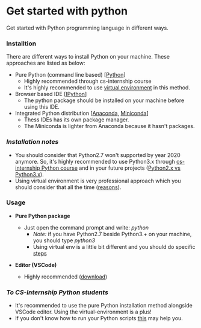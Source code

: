 # Get started with python
Get started with Python programming language in different ways.
### Installtion
There are different ways to install Python on your machine. These approaches are listed as below:
- Pure Python (command line based) [[Python](https://www.python.org/downloads/)]
    + Highly recommended through cs-internship course
    + It's highly recommended to use [virtual environment](https://packaging.python.org/guides/installing-using-pip-and-virtual-environments/) in this method.
- Browser based IDE [[IPython](http://ipython.org/)]
    + The python package should be installed on your machine before using this IDE.
- Integrated Python distribution [[Anaconda](https://www.anaconda.com), [Miniconda](https://docs.conda.io/en/latest/miniconda.html)] 
    + Thess IDEs has its own package manager.
    + The Miniconda is lighter from Anaconda because it hasn't packages.

### *Installation notes*
- You should consider that Python2.7 won't supported by year 2020 anymore. So, it's highly recommended to use Python3.x through [cs-internship Python course](https://github.com/cs-internship/cs-internship-spec/tree/master/courses/python) and in your future projects ([Python2.x vs Python3.x](https://www.geeksforgeeks.org/important-differences-between-python-2-x-and-python-3-x-with-examples/)).
- Using virtual environment is very professional approach which you should consider that all the time ([reasons](https://stackoverflow.com/questions/41972261/what-is-a-virtualenv-and-why-should-i-use-one)).

### Usage
- **Pure Python package**
    + Just open the command prompt and write: *python*
        + *Note:* if you have Python2.7 beside Python3.+ on your machine, you should type *python3*
        + Using virtual env is a little bit different and you should do specific [steps](https://packaging.python.org/guides/installing-using-pip-and-virtual-environments/)

- **Editor (VSCode)**
    + Highly recommended ([download](https://code.visualstudio.com/download))

### *To CS-Internship Python students*
- It's recommended to use the pure Python installation method alongside VSCode editor. Using the virtual-environment is a plus!
- If you don't know how to run your Python scripts [this](https://www.datacamp.com/community/tutorials/running-a-python-script) may help you.